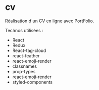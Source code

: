 # cv

Réalisation d'un CV en ligne avec PortFolio. 

Technos utilisées :
  - React
  - Redux
  - React-tag-cloud
  - react-feather
  - react-emoji-render
  - classnames
  - prop-types
  - react-emoji-render
  - styled-components
